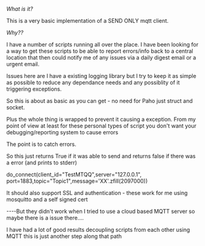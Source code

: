 *What is it?*

This is a very basic implementation of a SEND ONLY mqtt client.

*Why??*

I have a number of scripts running all over the place.   I have been looking for a way to
get these scripts to be able to report errors/info back to a central location that then could
notify me of any issues via a daily digest email or a urgent email.

Issues here are I have a existing logging library but I try to keep it as simple as possible
to reduce any dependance needs and any possiblity of it triggering exceptions.

So this is about as basic as you can get - no need for Paho just struct and socket.

Plus the whole thing is wrapped to prevent it causing a exception.   From my point of view at least
for these personal types of script you don't want your debugging/reporting system to cause errors

The point is to catch errors.

So this just returns True if it was able to send and returns false if there was a error (and prints to stderr)

do_connect(client_id="TestMTQQ",server="127.0.0.1", port=1883,topic="Topic1",message='XX'.zfill(2097000))

It should also support SSL and authentication - these work for me using mosquitto and a self signed cert

----But they didn't work when I tried to use a cloud based MQTT server so maybe there is a issue there....

I have had a lot of good results decoupling scripts from each other using MQTT this is just another step along that path



